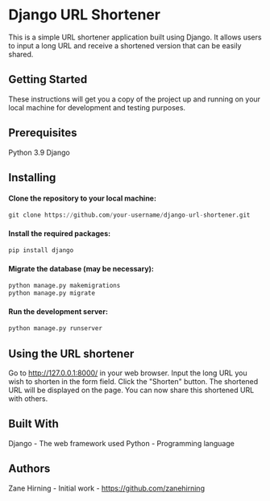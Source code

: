 # Django URL Shortener
This is a simple URL shortener application built using Django. It allows users to input a long URL and receive a shortened version that can be easily shared.

## Getting Started
These instructions will get you a copy of the project up and running on your local machine for development and testing purposes.

## Prerequisites
Python 3.9
Django 

## Installing
#### Clone the repository to your local machine:
```python
git clone https://github.com/your-username/django-url-shortener.git
```
#### Install the required packages:
```python
pip install django
```
#### Migrate the database (may be necessary):
```python
python manage.py makemigrations
python manage.py migrate
```
#### Run the development server:
```python
python manage.py runserver
```
## Using the URL shortener
Go to http://127.0.0.1:8000/ in your web browser.
Input the long URL you wish to shorten in the form field.
Click the "Shorten" button.
The shortened URL will be displayed on the page. You can now share this shortened URL with others.
## Built With
Django - The web framework used
Python - Programming language
## Authors
Zane Hirning - Initial work - https://github.com/zanehirning
